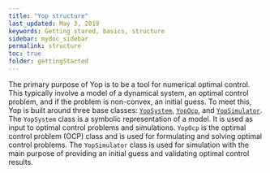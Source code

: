 ```yaml
---
title: "Yop structure"
last_updated: May 3, 2019
keywords: Getting stared, basics, structure
sidebar: mydoc_sidebar
permalink: structure
toc: true
folder: gettingStarted
---
```

The primary purpose of Yop is to be a tool for numerical optimal control. This typically involve a model of a dynamical system, an optimal control problem, and if the problem is non-convex, an initial guess. To meet this, Yop is built around three base classes:  [`YopSystem`](yopSystem), [`YopOcp`](yopOcp), and [`YopSimulator`](yopSimulator). The `YopSystem` class is a symbolic representation of a model. It is used as input to optimal control problems and simulations. `YopOcp` is the optimal control problem (OCP) class and is used for formulating and solving optimal control problems. The `YopSimulator` class is used for simulation with the main purpose of providing an initial guess and validating optimal control results. 
